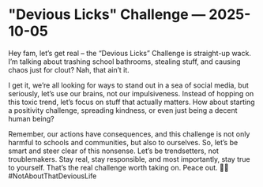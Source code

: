 # "Devious Licks" Challenge — 2025-10-05

Hey fam, let’s get real – the “Devious Licks” Challenge is straight-up wack. I’m talking about trashing school bathrooms, stealing stuff, and causing chaos just for clout? Nah, that ain’t it.

I get it, we’re all looking for ways to stand out in a sea of social media, but seriously, let’s use our brains, not our impulsiveness. Instead of hopping on this toxic trend, let’s focus on stuff that actually matters. How about starting a positivity challenge, spreading kindness, or even just being a decent human being?

Remember, our actions have consequences, and this challenge is not only harmful to schools and communities, but also to ourselves. So, let’s be smart and steer clear of this nonsense. Let’s be trendsetters, not troublemakers. Stay real, stay responsible, and most importantly, stay true to yourself. That’s the real challenge worth taking on. Peace out. ✌🏼 #NotAboutThatDeviousLife